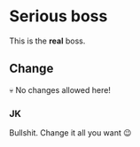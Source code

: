 # Serious boss

This is the **real** boss.

## Change

:skull: No changes allowed here!

### JK

Bullshit. Change it all you want :wink: 